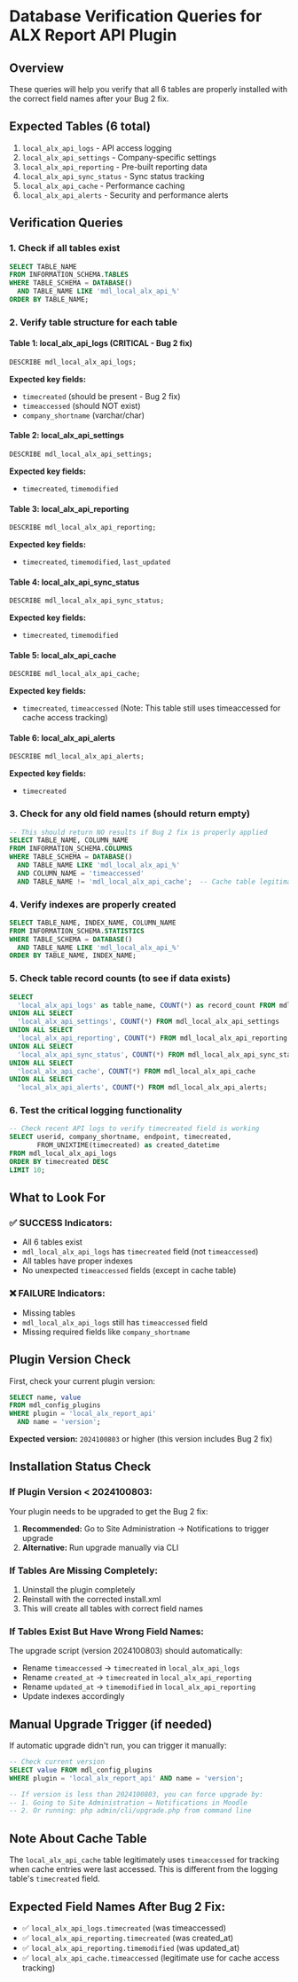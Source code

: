 # Database Verification Queries for ALX Report API Plugin

## Overview
These queries will help you verify that all 6 tables are properly installed with the correct field names after your Bug 2 fix.

## Expected Tables (6 total)
1. `local_alx_api_logs` - API access logging
2. `local_alx_api_settings` - Company-specific settings  
3. `local_alx_api_reporting` - Pre-built reporting data
4. `local_alx_api_sync_status` - Sync status tracking
5. `local_alx_api_cache` - Performance caching
6. `local_alx_api_alerts` - Security and performance alerts

## Verification Queries

### 1. Check if all tables exist
```sql
SELECT TABLE_NAME 
FROM INFORMATION_SCHEMA.TABLES 
WHERE TABLE_SCHEMA = DATABASE() 
  AND TABLE_NAME LIKE 'mdl_local_alx_api_%'
ORDER BY TABLE_NAME;
```

### 2. Verify table structure for each table

#### Table 1: local_alx_api_logs (CRITICAL - Bug 2 fix)
```sql
DESCRIBE mdl_local_alx_api_logs;
```
**Expected key fields:**
- `timecreated` (should be present - Bug 2 fix)
- `timeaccessed` (should NOT exist)
- `company_shortname` (varchar/char)

#### Table 2: local_alx_api_settings
```sql
DESCRIBE mdl_local_alx_api_settings;
```
**Expected key fields:**
- `timecreated`, `timemodified`

#### Table 3: local_alx_api_reporting  
```sql
DESCRIBE mdl_local_alx_api_reporting;
```
**Expected key fields:**
- `timecreated`, `timemodified`, `last_updated`

#### Table 4: local_alx_api_sync_status
```sql
DESCRIBE mdl_local_alx_api_sync_status;
```
**Expected key fields:**
- `timecreated`, `timemodified`

#### Table 5: local_alx_api_cache
```sql
DESCRIBE mdl_local_alx_api_cache;
```
**Expected key fields:**
- `timecreated`, `timeaccessed` (Note: This table still uses timeaccessed for cache access tracking)

#### Table 6: local_alx_api_alerts
```sql
DESCRIBE mdl_local_alx_api_alerts;
```
**Expected key fields:**
- `timecreated`

### 3. Check for any old field names (should return empty)
```sql
-- This should return NO results if Bug 2 fix is properly applied
SELECT TABLE_NAME, COLUMN_NAME 
FROM INFORMATION_SCHEMA.COLUMNS 
WHERE TABLE_SCHEMA = DATABASE() 
  AND TABLE_NAME LIKE 'mdl_local_alx_api_%'
  AND COLUMN_NAME = 'timeaccessed'
  AND TABLE_NAME != 'mdl_local_alx_api_cache';  -- Cache table legitimately uses timeaccessed
```

### 4. Verify indexes are properly created
```sql
SELECT TABLE_NAME, INDEX_NAME, COLUMN_NAME
FROM INFORMATION_SCHEMA.STATISTICS 
WHERE TABLE_SCHEMA = DATABASE() 
  AND TABLE_NAME LIKE 'mdl_local_alx_api_%'
ORDER BY TABLE_NAME, INDEX_NAME;
```

### 5. Check table record counts (to see if data exists)
```sql
SELECT 
  'local_alx_api_logs' as table_name, COUNT(*) as record_count FROM mdl_local_alx_api_logs
UNION ALL SELECT 
  'local_alx_api_settings', COUNT(*) FROM mdl_local_alx_api_settings  
UNION ALL SELECT 
  'local_alx_api_reporting', COUNT(*) FROM mdl_local_alx_api_reporting
UNION ALL SELECT 
  'local_alx_api_sync_status', COUNT(*) FROM mdl_local_alx_api_sync_status
UNION ALL SELECT 
  'local_alx_api_cache', COUNT(*) FROM mdl_local_alx_api_cache
UNION ALL SELECT 
  'local_alx_api_alerts', COUNT(*) FROM mdl_local_alx_api_alerts;
```

### 6. Test the critical logging functionality
```sql
-- Check recent API logs to verify timecreated field is working
SELECT userid, company_shortname, endpoint, timecreated, 
       FROM_UNIXTIME(timecreated) as created_datetime
FROM mdl_local_alx_api_logs 
ORDER BY timecreated DESC 
LIMIT 10;
```

## What to Look For

### ✅ SUCCESS Indicators:
- All 6 tables exist
- `mdl_local_alx_api_logs` has `timecreated` field (not `timeaccessed`)
- All tables have proper indexes
- No unexpected `timeaccessed` fields (except in cache table)

### ❌ FAILURE Indicators:
- Missing tables
- `mdl_local_alx_api_logs` still has `timeaccessed` field
- Missing required fields like `company_shortname`

## Plugin Version Check

First, check your current plugin version:
```sql
SELECT name, value 
FROM mdl_config_plugins 
WHERE plugin = 'local_alx_report_api' 
  AND name = 'version';
```

**Expected version:** `2024100803` or higher (this version includes Bug 2 fix)

## Installation Status Check

### If Plugin Version < 2024100803:
Your plugin needs to be upgraded to get the Bug 2 fix:
1. **Recommended:** Go to Site Administration → Notifications to trigger upgrade
2. **Alternative:** Run upgrade manually via CLI

### If Tables Are Missing Completely:
1. Uninstall the plugin completely
2. Reinstall with the corrected install.xml
3. This will create all tables with correct field names

### If Tables Exist But Have Wrong Field Names:
The upgrade script (version 2024100803) should automatically:
- Rename `timeaccessed` → `timecreated` in `local_alx_api_logs`
- Rename `created_at` → `timecreated` in `local_alx_api_reporting`  
- Rename `updated_at` → `timemodified` in `local_alx_api_reporting`
- Update indexes accordingly

## Manual Upgrade Trigger (if needed)
If automatic upgrade didn't run, you can trigger it manually:

```sql
-- Check current version
SELECT value FROM mdl_config_plugins 
WHERE plugin = 'local_alx_report_api' AND name = 'version';

-- If version is less than 2024100803, you can force upgrade by:
-- 1. Going to Site Administration → Notifications in Moodle
-- 2. Or running: php admin/cli/upgrade.php from command line
```

## Note About Cache Table
The `local_alx_api_cache` table legitimately uses `timeaccessed` for tracking when cache entries were last accessed. This is different from the logging table's `timecreated` field.

## Expected Field Names After Bug 2 Fix:
- ✅ `local_alx_api_logs.timecreated` (was timeaccessed)
- ✅ `local_alx_api_reporting.timecreated` (was created_at)  
- ✅ `local_alx_api_reporting.timemodified` (was updated_at)
- ✅ `local_alx_api_cache.timeaccessed` (legitimate use for cache access tracking)